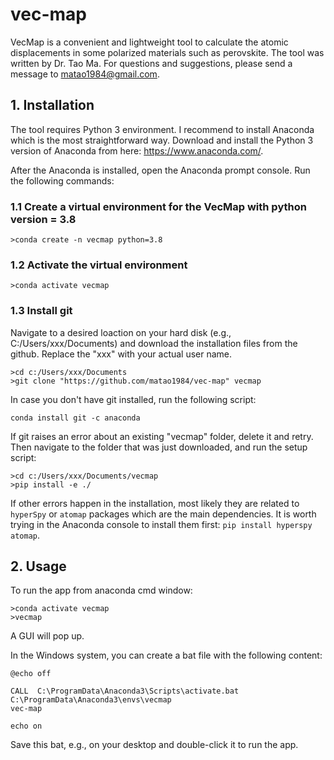 # vec-map
VecMap is a convenient and lightweight tool to calculate the atomic displacements in some polarized materials such as perovskite. The tool was written by Dr. Tao Ma. For questions and suggestions, please send a message to matao1984@gmail.com.

## 1. Installation
The tool requires Python 3 environment. I recommend to install Anaconda which is the most straightforward way. Download and install the Python 3 version of Anaconda from here: https://www.anaconda.com/.

After the Anaconda is installed, open the Anaconda prompt console. Run the following commands:

### 1.1 Create a virtual environment for the VecMap with python version = 3.8
```
>conda create -n vecmap python=3.8
```
### 1.2 Activate the virtual environment
```
>conda activate vecmap
```
### 1.3 Install git 
Navigate to a desired loaction on your hard disk (e.g., C:/Users/xxx/Documents) and download the installation files from the github. Replace the "xxx" with your actual user name.
```
>cd c:/Users/xxx/Documents
>git clone "https://github.com/matao1984/vec-map" vecmap
```

In case you don't have git installed, run the following script:

``conda install git -c anaconda``

If git raises an error about an existing "vecmap" folder, delete it and retry.
Then navigate to the folder that was just downloaded, and run the setup script:

```
>cd c:/Users/xxx/Documents/vecmap
>pip install -e ./
```

If other errors happen in the installation, most likely they are related to ``hyperSpy`` or ``atomap`` packages which are the main dependencies. It is worth trying in the Anaconda console to install them first: ``pip install hyperspy atomap``.

## 2. Usage
To run the app from anaconda cmd window:

```
>conda activate vecmap
>vecmap
```

A GUI will pop up.

In the Windows system, you can create a bat file with the following content:

```
@echo off

CALL  C:\ProgramData\Anaconda3\Scripts\activate.bat C:\ProgramData\Anaconda3\envs\vecmap
vec-map

echo on 
```

Save this bat, e.g., on your desktop and double-click it to run the app.
